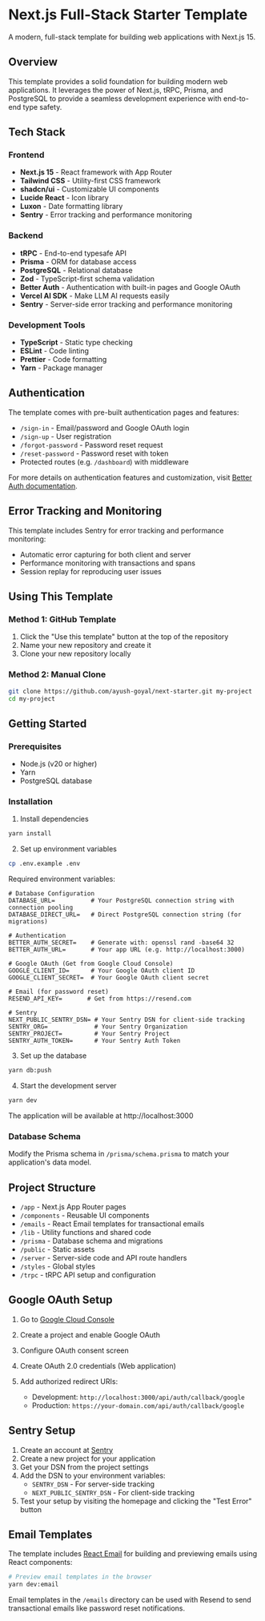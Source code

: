 # Next.js Full-Stack Starter Template

A modern, full-stack template for building web applications with Next.js 15.

## Overview

This template provides a solid foundation for building modern web applications. It leverages the power of Next.js, tRPC, Prisma, and PostgreSQL to provide a seamless development experience with end-to-end type safety.

## Tech Stack

### Frontend

- **Next.js 15** - React framework with App Router
- **Tailwind CSS** - Utility-first CSS framework
- **shadcn/ui** - Customizable UI components
- **Lucide React** - Icon library
- **Luxon** - Date formatting library
- **Sentry** - Error tracking and performance monitoring

### Backend

- **tRPC** - End-to-end typesafe API
- **Prisma** - ORM for database access
- **PostgreSQL** - Relational database
- **Zod** - TypeScript-first schema validation
- **Better Auth** - Authentication with built-in pages and Google OAuth
- **Vercel AI SDK** - Make LLM AI requests easily
- **Sentry** - Server-side error tracking and performance monitoring

### Development Tools

- **TypeScript** - Static type checking
- **ESLint** - Code linting
- **Prettier** - Code formatting
- **Yarn** - Package manager

## Authentication

The template comes with pre-built authentication pages and features:

- `/sign-in` - Email/password and Google OAuth login
- `/sign-up` - User registration
- `/forgot-password` - Password reset request
- `/reset-password` - Password reset with token
- Protected routes (e.g. `/dashboard`) with middleware

For more details on authentication features and customization, visit [Better Auth documentation](https://better-auth.dev).

## Error Tracking and Monitoring

This template includes Sentry for error tracking and performance monitoring:

- Automatic error capturing for both client and server
- Performance monitoring with transactions and spans
- Session replay for reproducing user issues

## Using This Template

### Method 1: GitHub Template

1. Click the "Use this template" button at the top of the repository
2. Name your new repository and create it
3. Clone your new repository locally

### Method 2: Manual Clone

```bash
git clone https://github.com/ayush-goyal/next-starter.git my-project
cd my-project
```

## Getting Started

### Prerequisites

- Node.js (v20 or higher)
- Yarn
- PostgreSQL database

### Installation

1. Install dependencies

```bash
yarn install
```

2. Set up environment variables

```bash
cp .env.example .env
```

Required environment variables:

```env
# Database Configuration
DATABASE_URL=          # Your PostgreSQL connection string with connection pooling
DATABASE_DIRECT_URL=   # Direct PostgreSQL connection string (for migrations)

# Authentication
BETTER_AUTH_SECRET=    # Generate with: openssl rand -base64 32
BETTER_AUTH_URL=       # Your app URL (e.g. http://localhost:3000)

# Google OAuth (Get from Google Cloud Console)
GOOGLE_CLIENT_ID=      # Your Google OAuth client ID
GOOGLE_CLIENT_SECRET=  # Your Google OAuth client secret

# Email (for password reset)
RESEND_API_KEY=       # Get from https://resend.com

# Sentry
NEXT_PUBLIC_SENTRY_DSN= # Your Sentry DSN for client-side tracking
SENTRY_ORG=             # Your Sentry Organization
SENTRY_PROJECT=         # Your Sentry Project
SENTRY_AUTH_TOKEN=      # Your Sentry Auth Token
```

3. Set up the database

```bash
yarn db:push
```

4. Start the development server

```bash
yarn dev
```

The application will be available at http://localhost:3000

### Database Schema

Modify the Prisma schema in `/prisma/schema.prisma` to match your application's data model.

## Project Structure

- `/app` - Next.js App Router pages
- `/components` - Reusable UI components
- `/emails` - React Email templates for transactional emails
- `/lib` - Utility functions and shared code
- `/prisma` - Database schema and migrations
- `/public` - Static assets
- `/server` - Server-side code and API route handlers
- `/styles` - Global styles
- `/trpc` - tRPC API setup and configuration

## Google OAuth Setup

1. Go to [Google Cloud Console](https://console.cloud.google.com)
2. Create a project and enable Google OAuth
3. Configure OAuth consent screen
4. Create OAuth 2.0 credentials (Web application)
5. Add authorized redirect URIs:

   - Development: `http://localhost:3000/api/auth/callback/google`
   - Production: `https://your-domain.com/api/auth/callback/google`

## Sentry Setup

1. Create an account at [Sentry](https://sentry.io)
2. Create a new project for your application
3. Get your DSN from the project settings
4. Add the DSN to your environment variables:
   - `SENTRY_DSN` - For server-side tracking
   - `NEXT_PUBLIC_SENTRY_DSN` - For client-side tracking
5. Test your setup by visiting the homepage and clicking the "Test Error" button

## Email Templates

The template includes [React Email](https://react.email) for building and previewing emails using React components:

```bash
# Preview email templates in the browser
yarn dev:email
```

Email templates in the `/emails` directory can be used with Resend to send transactional emails like password reset notifications.
